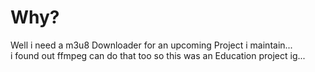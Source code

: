 # Why?
Well i need a m3u8 Downloader for an upcoming Project i maintain...</br>
i found out ffmpeg can do that too so this was an Education project ig...